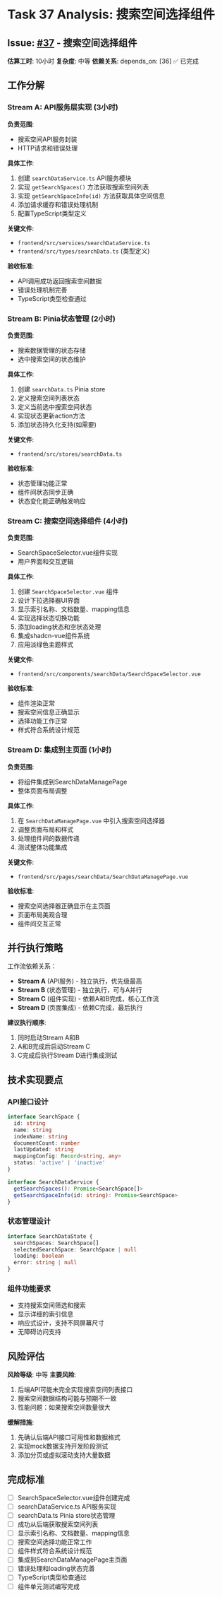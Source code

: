 # Task 37 Analysis: 搜索空间选择组件

## Issue: [#37](https://github.com/zhailiang/deepSearch/issues/37) - 搜索空间选择组件

**估算工时**: 10小时
**复杂度**: 中等
**依赖关系**: depends_on: [36] ✅ 已完成

## 工作分解

### Stream A: API服务层实现 (3小时)
**负责范围**:
- 搜索空间API服务封装
- HTTP请求和错误处理

**具体工作**:
1. 创建 `searchDataService.ts` API服务模块
2. 实现 `getSearchSpaces()` 方法获取搜索空间列表
3. 实现 `getSearchSpaceInfo(id)` 方法获取具体空间信息
4. 添加请求缓存和错误处理机制
5. 配置TypeScript类型定义

**关键文件**:
- `frontend/src/services/searchDataService.ts`
- `frontend/src/types/searchData.ts` (类型定义)

**验收标准**:
- API调用成功返回搜索空间数据
- 错误处理机制完善
- TypeScript类型检查通过

### Stream B: Pinia状态管理 (2小时)
**负责范围**:
- 搜索数据管理的状态存储
- 选中搜索空间的状态维护

**具体工作**:
1. 创建 `searchData.ts` Pinia store
2. 定义搜索空间列表状态
3. 定义当前选中搜索空间状态
4. 实现状态更新action方法
5. 添加状态持久化支持(如需要)

**关键文件**:
- `frontend/src/stores/searchData.ts`

**验收标准**:
- 状态管理功能正常
- 组件间状态同步正确
- 状态变化能正确触发响应

### Stream C: 搜索空间选择组件 (4小时)
**负责范围**:
- SearchSpaceSelector.vue组件实现
- 用户界面和交互逻辑

**具体工作**:
1. 创建 `SearchSpaceSelector.vue` 组件
2. 设计下拉选择器UI界面
3. 显示索引名称、文档数量、mapping信息
4. 实现选择状态切换功能
5. 添加loading状态和空状态处理
6. 集成shadcn-vue组件系统
7. 应用淡绿色主题样式

**关键文件**:
- `frontend/src/components/searchData/SearchSpaceSelector.vue`

**验收标准**:
- 组件渲染正常
- 搜索空间信息正确显示
- 选择功能工作正常
- 样式符合系统设计规范

### Stream D: 集成到主页面 (1小时)
**负责范围**:
- 将组件集成到SearchDataManagePage
- 整体页面布局调整

**具体工作**:
1. 在 `SearchDataManagePage.vue` 中引入搜索空间选择器
2. 调整页面布局和样式
3. 处理组件间的数据传递
4. 测试整体功能集成

**关键文件**:
- `frontend/src/pages/searchData/SearchDataManagePage.vue`

**验收标准**:
- 搜索空间选择器正确显示在主页面
- 页面布局美观合理
- 组件间交互正常

## 并行执行策略

工作流依赖关系：
- **Stream A** (API服务) - 独立执行，优先级最高
- **Stream B** (状态管理) - 独立执行，可与A并行
- **Stream C** (组件实现) - 依赖A和B完成，核心工作流
- **Stream D** (页面集成) - 依赖C完成，最后执行

**建议执行顺序**:
1. 同时启动Stream A和B
2. A和B完成后启动Stream C
3. C完成后执行Stream D进行集成测试

## 技术实现要点

### API接口设计
```typescript
interface SearchSpace {
  id: string
  name: string
  indexName: string
  documentCount: number
  lastUpdated: string
  mappingConfig: Record<string, any>
  status: 'active' | 'inactive'
}

interface SearchDataService {
  getSearchSpaces(): Promise<SearchSpace[]>
  getSearchSpaceInfo(id: string): Promise<SearchSpace>
}
```

### 状态管理设计
```typescript
interface SearchDataState {
  searchSpaces: SearchSpace[]
  selectedSearchSpace: SearchSpace | null
  loading: boolean
  error: string | null
}
```

### 组件功能要求
- 支持搜索空间筛选和搜索
- 显示详细的索引信息
- 响应式设计，支持不同屏幕尺寸
- 无障碍访问支持

## 风险评估

**风险等级**: 中等
**主要风险**:
1. 后端API可能未完全实现搜索空间列表接口
2. 搜索空间数据结构可能与预期不一致
3. 性能问题：如果搜索空间数量很大

**缓解措施**:
1. 先确认后端API接口可用性和数据格式
2. 实现mock数据支持开发阶段测试
3. 添加分页或虚拟滚动支持大量数据

## 完成标准

- [ ] SearchSpaceSelector.vue组件创建完成
- [ ] searchDataService.ts API服务实现
- [ ] searchData.ts Pinia store状态管理
- [ ] 成功从后端获取搜索空间列表
- [ ] 显示索引名称、文档数量、mapping信息
- [ ] 搜索空间选择功能正常工作
- [ ] 组件样式符合系统设计规范
- [ ] 集成到SearchDataManagePage主页面
- [ ] 错误处理和loading状态完善
- [ ] TypeScript类型检查通过
- [ ] 组件单元测试编写完成